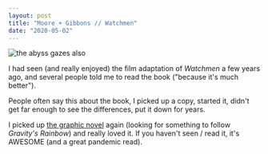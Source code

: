 ```yaml
---
layout: post
title: "Moore + Gibbons // Watchmen"
date: "2020-05-02"
---
```


![the abyss gazes also](https://user-images.githubusercontent.com/5924/80985800-8dd7a000-8de4-11ea-97f6-404560dc27f2.png)

I had seen (and really enjoyed) the film adaptation of _Watchmen_ a few years ago, and several
people told me to read the book ("because it's much better").

People often say this about the book, I picked up a copy, started it, didn't get far enough to see
the differences, put it down for years.

I picked up [the graphic
novel](https://www.amazon.com/Watchmen-Alan-Moore/dp/0930289234?tag={{site.amazon_tag}}) again (looking for something to follow _Gravity's Rainbow_) and really loved it. If you haven't seen / read it, it's AWESOME (and a great pandemic read).
